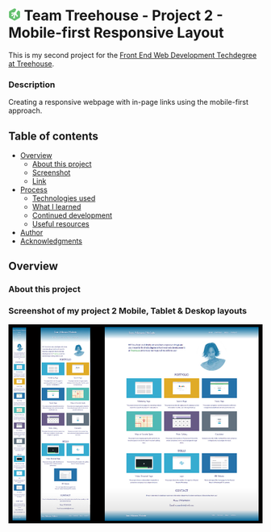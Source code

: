 
# ![](img/treehouse.png) Team Treehouse - Project 2 - Mobile-first Responsive Layout

This is my second project for the [Front End Web Development Techdegree at Treehouse](https://teamtreehouse.com/techdegree/front-end-web-development).

### Description
Creating a responsive webpage with in-page links using the mobile-first approach. 

## Table of contents
- [Overview](#overview)
  - [About this project](#about-this-project)
  - [Screenshot](#screenshot)
  - [Link](#links)
- [Process](#my-process) 
  - [Technologies used](#technologies-used) 
  - [What I learned](#what-i-learned) 
  - [Continued development](#continued-development) 
  - [Useful resources](#useful-resources) 
- [Author](#author) 
- [Acknowledgments](#acknowledgments) 

## Overview
  
### About this project

### Screenshot of my project 2 Mobile, Tablet & Deskop layouts
![](img/layouts.jpg)
 